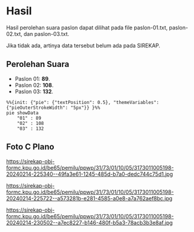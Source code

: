 # Hasil

Hasil perolehan suara paslon dapat dilihat pada file paslon-01.txt, paslon-02.txt, dan paslon-03.txt.

Jika tidak ada, artinya data tersebut belum ada pada SIREKAP.

## Perolehan Suara

 * Paslon 01: **89**.
 * Paslon 02: **108**.
 * Paslon 03: **132**.

```mermaid
%%{init: {"pie": {"textPosition": 0.5}, "themeVariables": {"pieOuterStrokeWidth": "5px"}} }%%
pie showData
    "01" : 89
    "02" : 108
    "03" : 132
```
## Foto C Plano

https://sirekap-obj-formc.kpu.go.id/be65/pemilu/ppwp/31/73/01/10/05/3173011005198-20240214-225340--49fa3e61-1245-485d-b7a0-dedc744c75d1.jpg

https://sirekap-obj-formc.kpu.go.id/be65/pemilu/ppwp/31/73/01/10/05/3173011005198-20240214-225722--a573281b-e281-4585-a0e8-a7a762aef8bc.jpg

https://sirekap-obj-formc.kpu.go.id/be65/pemilu/ppwp/31/73/01/10/05/3173011005198-20240214-230502--a7ec8227-b146-480f-b5a3-78acb3b3e8af.jpg
